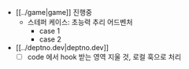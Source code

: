 - [[../game|game]] 진행중
  - 스테퍼 케이스: 초능력 추리 어드벤처
    - case 1
    - case 2
- [[../deptno.dev|deptno.dev]]
  - [ ] code 에서 hook 받는 영역 지울 것, 로컬 훅으로 처리
